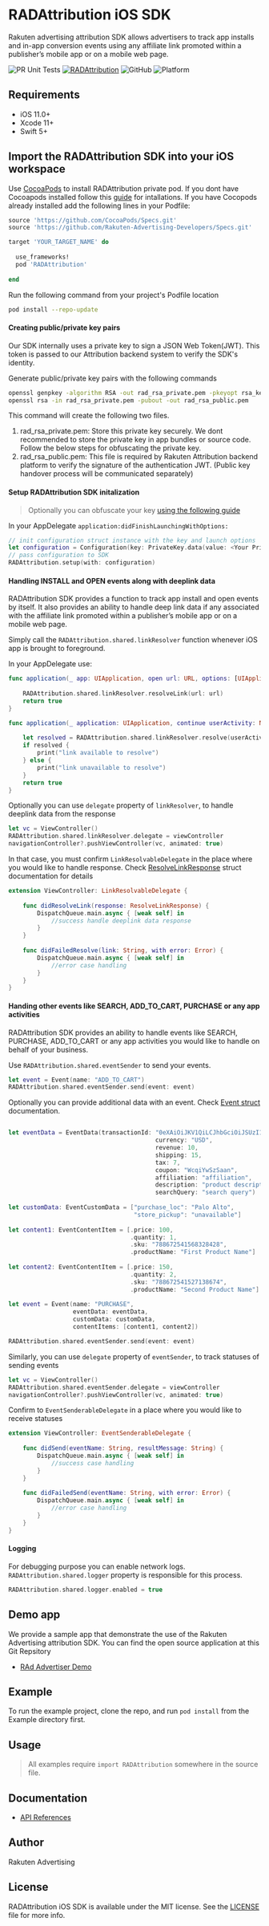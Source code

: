 # RADAttribution iOS SDK
Rakuten advertising attribution SDK allows advertisers to track app installs and in-app conversion events using any affiliate link promoted within a publisher’s mobile app or on a mobile web page.

![PR Unit Tests](https://github.com/Rakuten-Advertising-Developers/RADAttribution-SDK-iOS/workflows/PR%20Unit%20Tests/badge.svg)
[![RADAttribution](https://raw.githubusercontent.com/Rakuten-Advertising-Developers/RADAttribution-SDK-iOS/master/docs/badge.svg?sanitize=true)](https://rakuten-advertising-developers.github.io/RADAttribution-SDK-iOS/)
![GitHub](https://img.shields.io/github/license/Rakuten-Advertising-Developers/RADAttribution-SDK-iOS?label=License)
![Platform](https://img.shields.io/badge/platform-iOS-lightgrey)

## Requirements

- iOS 11.0+
- Xcode 11+
- Swift 5+

## Import the RADAttribution SDK into your iOS workspace

Use [CocoaPods](https://cocoapods.org) to install RADAttribution private pod. If you dont have Cocoapods installed follow this [guide](https://guides.cocoapods.org/using/getting-started) for intallations. If you have Cocopods already installed add the following lines in your Podfile:

```ruby
source 'https://github.com/CocoaPods/Specs.git'
source 'https://github.com/Rakuten-Advertising-Developers/Specs.git'

target 'YOUR_TARGET_NAME' do
  
  use_frameworks!
  pod 'RADAttribution'
  
end
```
Run the following command from your project's Podfile location
```sh 
pod install --repo-update 
```

#### Creating public/private key pairs
Our SDK internally uses a private key to sign a JSON Web Token(JWT). This token is passed to our Attribution backend system to verify the SDK's identity. 

Generate public/private key pairs with the following commands

```sh
openssl genpkey -algorithm RSA -out rad_rsa_private.pem -pkeyopt rsa_keygen_bits:256
openssl rsa -in rad_rsa_private.pem -pubout -out rad_rsa_public.pem
```
This command will create the following two files.
1. rad_rsa_private.pem: Store this private key securely. We dont recommended to store the private key in app bundles or source code. Follow the below steps for obfuscating the private key.
2. rad_rsa_public.pem: This file is required by Rakuten Attribution backend platform to verify the signature of the authentication JWT. (Public key handover process will be communicated separately)

#### Setup RADAttribution SDK initalization

> Optionally you can obfuscate your key [using the following guide](https://github.com/Rakuten-Advertising-Developers/RADAttribution-SDK-iOS/blob/master/guides/KeyPreparationGuide.md)

In your AppDelegate `application:didFinishLaunchingWithOptions:`

```swift
// init configuration struct instance with the key and launch options
let configuration = Configuration(key: PrivateKey.data(value: <Your Private Key>), launchOptions: launchOptions)
// pass configuration to SDK
RADAttribution.setup(with: configuration)
```

#### Handling INSTALL and OPEN events along with deeplink data

RADAttribution SDK provides a function to track app install and open events by itself. It also provides an ability to handle  deep link data if any associated with the affiliate link promoted within a publisher’s mobile app or on a mobile web page.

Simply call the `RADAttribution.shared.linkResolver` function whenever iOS app is brought to foreground.

In your AppDelegate use:
```swift
func application(_ app: UIApplication, open url: URL, options: [UIApplication.OpenURLOptionsKey : Any] = [:]) -> Bool {
    
    RADAttribution.shared.linkResolver.resolveLink(url: url)
    return true
}

func application(_ application: UIApplication, continue userActivity: NSUserActivity, restorationHandler: @escaping ([UIUserActivityRestoring]?) -> Void) -> Bool {
       
    let resolved = RADAttribution.shared.linkResolver.resolve(userActivity: userActivity)
    if resolved {
        print("link available to resolve")
    } else {
        print("link unavailable to resolve")
    }
    return true
}
```
Optionally you can use `delegate` property of `linkResolver`, to handle deeplink data from the response
```swift
let vc = ViewController()
RADAttribution.shared.linkResolver.delegate = viewController
navigationController?.pushViewController(vc, animated: true)
```

In that case, you must confirm `LinkResolvableDelegate` in the place where you would like to handle response. Check [ResolveLinkResponse](https://rakuten-advertising-developers.github.io/RADAttribution-SDK-iOS/Structs/ResolveLinkResponse.html) struct documentation for details
```swift
extension ViewController: LinkResolvableDelegate {
    
    func didResolveLink(response: ResolveLinkResponse) {
        DispatchQueue.main.async { [weak self] in
            //success handle deeplink data response
        }
    }
    
    func didFailedResolve(link: String, with error: Error) {
        DispatchQueue.main.async { [weak self] in
            //error case handling
        }
    }
}
```

#### Handing other events like SEARCH, ADD_TO_CART, PURCHASE or any app activities

RADAttribution SDK provides an ability to handle events like SEARCH, PURCHASE, ADD_TO_CART or any app activities you would like to handle on behalf of your business. 

Use `RADAttribution.shared.eventSender` to send your events.

```swift
let event = Event(name: "ADD_TO_CART")
RADAttribution.shared.eventSender.send(event: event)
```

Optionally you can provide additional data with an event. Check [Event struct](https://rakuten-advertising-developers.github.io/RADAttribution-SDK-iOS/Structs/Event.html) documentation.

```swift

let eventData = EventData(transactionId: "0eXAiOiJKV1QiLCJhbGciOiJSUzI1NiJ",
                                         currency: "USD",
                                         revenue: 10,
                                         shipping: 15,
                                         tax: 7,
                                         coupon: "WcqiYwSzSaan",
                                         affiliation: "affiliation",
                                         description: "product description",
                                         searchQuery: "search query")
        
let customData: EventCustomData = ["purchase_loc": "Palo Alto",
                                   "store_pickup": "unavailable"]
        
let content1: EventContentItem = [.price: 100,
                                  .quantity: 1,
                                  .sku: "788672541568328428",
                                  .productName: "First Product Name"]
        
let content2: EventContentItem = [.price: 150,
                                  .quantity: 2,
                                  .sku: "788672541527138674",
                                  .productName: "Second Product Name"]
        
let event = Event(name: "PURCHASE",
                  eventData: eventData,
                  customData: customData,
                  contentItems: [content1, content2])

RADAttribution.shared.eventSender.send(event: event)

```

Similarly, you can use `delegate` property of `eventSender`, to track statuses of sending events
```swift
let vc = ViewController()
RADAttribution.shared.eventSender.delegate = viewController
navigationController?.pushViewController(vc, animated: true)
```
Confirm to `EventSenderableDelegate` in a place where you would like to receive statuses
```swift
extension ViewController: EventSenderableDelegate {
    
    func didSend(eventName: String, resultMessage: String) {
        DispatchQueue.main.async { [weak self] in
            //success case handling
        }
    }
    
    func didFailedSend(eventName: String, with error: Error) {
        DispatchQueue.main.async { [weak self] in
            //error case handling
        }
    }
}
```
#### Logging
For debugging purpose you can enable network logs. `RADAttribution.shared.logger` property is responsible for this process.
```swift
RADAttribution.shared.logger.enabled = true
```
## Demo app
We provide a sample app that demonstrate the use of the Rakuten Advertising attribution SDK. You can find the open source application at this Git Repsitory
* [RAd Advertiser Demo](https://github.com/Rakuten-Advertising-Developers/radadvertiser-demo-ios/)

## Example
To run the example project, clone the repo, and run `pod install` from the Example directory first.

## Usage
> All examples require `import RADAttribution` somewhere in the source file.

## Documentation
* [API References](https://rakuten-advertising-developers.github.io/RADAttribution-SDK-iOS/)


## Author
Rakuten Advertising

## License
RADAttribution iOS SDK is available under the MIT license. See the [LICENSE](https://github.com/Rakuten-Advertising-Developers/RADAttribution-SDK-iOS/blob/master/LICENSE) file for more info.
